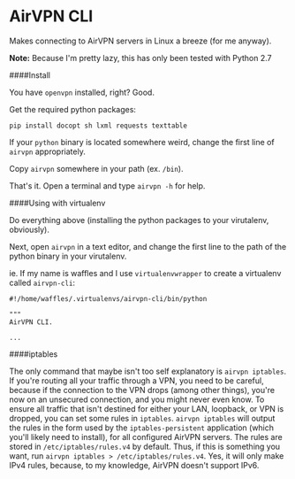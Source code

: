 AirVPN CLI
===========

Makes connecting to AirVPN servers in Linux a breeze (for me anyway).


**Note:** Because I'm pretty lazy, this has only been tested with Python 2.7


####Install

You have `openvpn` installed, right? Good.

Get the required python packages:

```shell
pip install docopt sh lxml requests texttable
```

If your `python` binary is located somewhere weird, change the first line of `airvpn` appropriately. 

Copy `airvpn` somewhere in your path (ex. `/bin`).


That's it. Open a terminal and type `airvpn -h` for help.


####Using with virtualenv

Do everything above (installing the python packages to your virutalenv, obviously). 

Next, open `airvpn` in a text editor, and change the first line 
to the path of the python binary in your virutalenv. 

ie. If my name is waffles and I use `virtualenvwrapper` to create a virtualenv called `airvpn-cli`:

```shell
#!/home/waffles/.virtualenvs/airvpn-cli/bin/python

"""
AirVPN CLI.

...
```

####iptables

The only command that maybe isn't too self explanatory is `airvpn iptables`. If you're routing all your traffic through 
a VPN, you need to be careful, because if the connection to the VPN drops (among other things), you're now on an unsecured 
connection, and you might never even know. To ensure all traffic that isn't destined for either your LAN, loopback, or 
VPN is dropped, you can set some rules in `iptables`. `airvpn iptables` will output the rules in the form used by the `iptables-persistent` 
application (which you'll likely need to install), for all configured AirVPN servers. The rules are stored in `/etc/iptables/rules.v4` 
by default. Thus, if this is something you want, run `airvpn iptables > /etc/iptables/rules.v4`. Yes, 
it will only make IPv4 rules, because, to my knowledge, AirVPN doesn't support IPv6.
